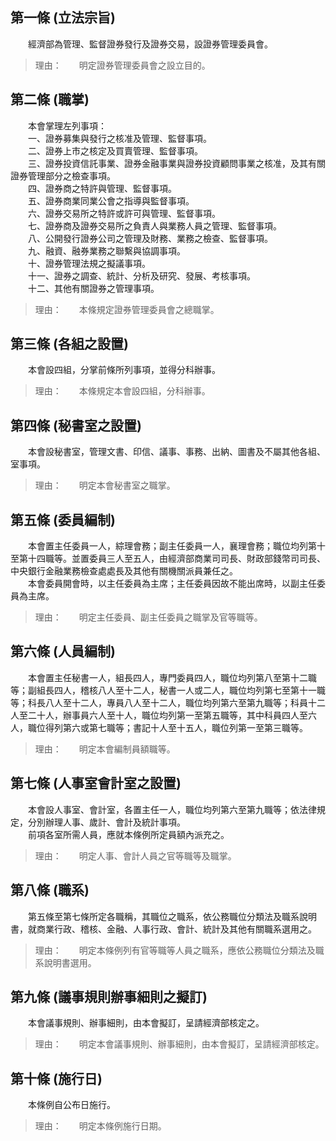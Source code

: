 第一條 (立法宗旨)
-----------------
　　經濟部為管理、監督證券發行及證券交易，設證券管理委員會。  
> 理由：　　明定證券管理委員會之設立目的。



第二條 (職掌)
-------------
　　本會掌理左列事項：  
　　一、證券募集與發行之核准及管理、監督事項。  
　　二、證券上市之核定及買賣管理、監督事項。  
　　三、證券投資信託事業、證券金融事業與證券投資顧問事業之核准，及其有關證券管理部分之檢查事項。  
　　四、證券商之特許與管理、監督事項。  
　　五、證券商業同業公會之指導與監督事項。  
　　六、證券交易所之特許或許可與管理、監督事項。  
　　七、證券商及證券交易所之負責人與業務人員之管理、監督事項。  
　　八、公開發行證券公司之管理及財務、業務之檢查、監督事項。  
　　九、融資、融券業務之聯繫與協調事項。  
　　十、證券管理法規之擬議事項。  
　　十一、證券之調查、統計、分析及研究、發展、考核事項。  
　　十二、其他有關證券之管理事項。  
> 理由：　　本條規定證券管理委員會之總職掌。



第三條 (各組之設置)
-------------------
　　本會設四組，分掌前條所列事項，並得分科辦事。  
> 理由：　　本條規定本會設四組，分科辦事。



第四條 (秘書室之設置)
---------------------
　　本會設秘書室，管理文書、印信、議事、事務、出納、圖書及不屬其他各組、室事項。  
> 理由：　　明定本會秘書室之職掌。



第五條 (委員編制)
-----------------
　　本會置主任委員一人，綜理會務；副主任委員一人，襄理會務；職位均列第十至第十四職等。並置委員三人至五人，由經濟部商業司司長、財政部錢幣司司長、中央銀行金融業務檢查處處長及其他有關機關派員兼任之。  
　　本會委員開會時，以主任委員為主席；主任委員因故不能出席時，以副主任委員為主席。  
> 理由：　　明定主任委員、副主任委員之職掌及官等職等。



第六條 (人員編制)
-----------------
　　本會置主任秘書一人，組長四人，專門委員四人，職位均列第八至第十二職等；副組長四人，稽核八人至十二人，秘書一人或二人，職位均列第七至第十一職等；科長八人至十二人，專員八人至十二人，職位均列第六至第九職等；科員十二人至二十人，辦事員六人至十人，職位均列第一至第五職等，其中科員四人至六人，職位得列第六或第七職等；書記十人至十五人，職位列第一至第三職等。  
> 理由：　　明定本會編制員額職等。



第七條 (人事室會計室之設置)
---------------------------
　　本會設人事室、會計室，各置主任一人，職位均列第六至第九職等；依法律規定，分別辦理人事、歲計、會計及統計事項。  
　　前項各室所需人員，應就本條例所定員額內派充之。  
> 理由：　　明定人事、會計人員之官等職等及職掌。



第八條 (職系)
-------------
　　第五條至第七條所定各職稱，其職位之職系，依公務職位分類法及職系說明書，就商業行政、稽核、金融、人事行政、會計、統計及其他有關職系選用之。  
> 理由：　　明定本條例列有官等職等人員之職系，應依公務職位分類法及職系說明書選用。



第九條 (議事規則辦事細則之擬訂)
-------------------------------
　　本會議事規則、辦事細則，由本會擬訂，呈請經濟部核定之。  
> 理由：　　明定本會議事規則、辦事細則，由本會擬訂，呈請經濟部核定。



第十條 (施行日)
---------------
　　本條例自公布日施行。  
> 理由：　　明定本條例施行日期。